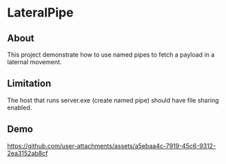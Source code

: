 # LateralPipe

## About
This project demonstrate how to use named pipes to fetch a payload in a laternal movement.

## Limitation
The host that runs server.exe (create named pipe) should have file sharing enabled.

## Demo
https://github.com/user-attachments/assets/a5ebaa4c-7919-45c6-9312-2ea3152ab8cf
